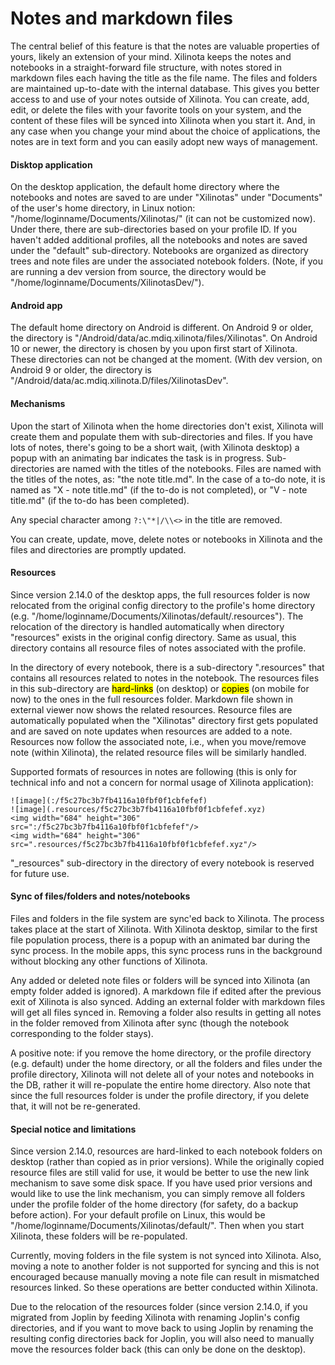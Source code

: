 # Notes and markdown files

The central belief of this feature is that the notes are valuable properties of yours, likely an extension of your mind.  Xilinota keeps the notes and notebooks in a straight-forward file structure, with notes stored in markdown files each having the title as the file name.  The files and folders are maintained up-to-date with the internal database.  This gives you better access to and use of your notes outside of Xilinota.  You can create, add, edit, or delete the files with your favorite tools on your system, and the content of these files will be synced into Xilinota when you start it.  And, in any case when you change your mind about the choice of applications, the notes are in text form and you can easily adopt new ways of management. 

#### Disktop application

On the desktop application, the default home directory where the notebooks and notes are saved to are under "Xilinotas" under "Documents" of the user's home directory, in Linux notion: "/home/loginname/Documents/Xilinotas/" (it can not be customized now). Under there, there are sub-directories based on your profile ID. If you haven't added additional profiles, all the notebooks and notes are saved under the "default" sub-directory. Notebooks are organized as directory trees and note files are under the associated notebook folders. (Note, if you are running a dev version from source, the directory would be "/home/loginname/Documents/XilinotasDev/").

#### Android app

The default home directory on Android is different. On Android 9 or older, the directory is "/Android/data/ac.mdiq.xilinota/files/Xilinotas". On Android 10 or newer, the directory is chosen by you upon first start of Xilinota. These directories can not be changed at the moment. (With dev version, on Android 9 or older, the directory is "/Android/data/ac.mdiq.xilinota.D/files/XilinotasDev".

#### Mechanisms

Upon the start of Xilinota when the home directories don't exist, Xilinota will create them and populate them with sub-directories and files. If you have lots of notes, there's going to be a short wait, (with Xilinota desktop) a popup with an animating bar indicates the task is in progress.  Sub-directories are named with the titles of the notebooks. Files are named with the titles of the notes, as: "the note title.md". In the case of a to-do note, it is named as "X - note title.md" (if the to-do is not completed), or "V - note title.md" (if the to-do has been completed).

Any special character among `?:\"*|/\\<>` in the title are removed.

You can create, update, move, delete notes or notebooks in Xilinota and the files and directories are promptly updated.

#### Resources

Since version 2.14.0 of the desktop apps, the full resources folder is now relocated from the original config directory to the profile's home directory (e.g. "/home/loginname/Documents/Xilinotas/default/.resources"). The relocation of the directory is handled automatically when directory "resources" exists in the original config directory. Same as usual, this directory contains all resource files of notes associated with the profile.

In the directory of every notebook, there is a sub-directory ".resources" that contains all resources related to notes in the notebook. The resources files in this sub-directory are <mark>hard-links</mark> (on desktop) or <mark>copies</mark> (on mobile for now) to the ones in the full resources folder.  Markdown file shown in external viewer now shows the related resources.  Resource files are automatically populated when the "Xilinotas" directory first gets populated and are saved on note updates when resources are added to a note.  Resources now follow the associated note, i.e., when you move/remove note (within Xilinota), the related resource files will be similarly handled.

Supported formats of resources in notes are following (this is only for technical info and not a concern for normal usage of Xilinota application):
```
![image](:/f5c27bc3b7fb4116a10fbf0f1cbfefef)
![image](.resources/f5c27bc3b7fb4116a10fbf0f1cbfefef.xyz)
<img width="684" height="306" src=":/f5c27bc3b7fb4116a10fbf0f1cbfefef"/>
<img width="684" height="306" src=".resources/f5c27bc3b7fb4116a10fbf0f1cbfefef.xyz"/>
```
"_resources" sub-directory in the directory of every notebook is reserved for future use.

#### Sync of files/folders and notes/notebooks

Files and folders in the file system are sync'ed back to Xilinota.  The process takes place at the start of Xilinota.  With Xilinota desktop, similar to the first file population process, there is a popup with an animated bar during the sync process.  In the mobile apps, this sync process runs in the background without blocking any other functions of Xilinota.

Any added or deleted note files or folders will be synced into Xilinota (an empty folder added is ignored). A markdown file if edited after the previous exit of Xilinota is also synced.  Adding an external folder with markdown files will get all files synced in.  Removing a folder also results in getting all notes in the folder removed from Xilinota after sync (though the notebook corresponding to the folder stays).

A positive note: if you remove the home directory, or the profile directory (e.g. default) under the home directory, or all the folders and files under the profile directory, Xilinota will not delete all of your notes and notebooks in the DB, rather it will re-populate the entire home directory.  Also note that since the full resources folder is under the profile directory, if you delete that, it will not be re-generated.

#### Special notice and limitations

Since version 2.14.0, resources are hard-linked to each notebook folders on desktop (rather than copied as in prior versions).  While the originally copied resource files are still valid for use, it would be better to use the new link mechanism to save some disk space.  If you have used prior versions and would like to use the link mechanism, you can simply remove all folders under the profile folder of the home directory (for safety, do a backup before action).  For your default profile on Linux, this would be "/home/loginname/Documents/Xilinotas/default/".  Then when you start Xilinota, these folders will be re-populated.

Currently, moving folders in the file system is not synced into Xilinota.  Also, moving a note to another folder is not supported for syncing and this is not encouraged because manually moving a note file can result in mismatched resources linked.  So these operations are better conducted within Xilinota.

Due to the relocation of the resources folder (since version 2.14.0, if you migrated from Joplin by feeding Xilinota with renaming Joplin's config directories, and if you want to move back to using Joplin by renaming the resulting config directories back for Joplin, you will also need to manually move the resources folder back (this can only be done on the desktop).